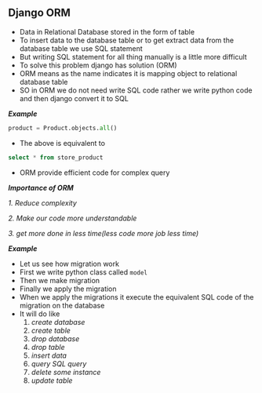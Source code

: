 ## Django ORM

- Data in Relational Database stored in the form of table
- To insert data to the database table or to get extract data from the database table we use SQL statement
- But writing SQL statement for all thing manually is a little more difficult 
- To solve this problem django has solution (ORM)
- ORM means as the name indicates it is mapping object to relational database table
- SO in ORM we do not need write SQL code rather we write python code and then django convert it to SQL 

___Example___

```python
product = Product.objects.all()
```

- The above is equivalent to

```sql
select * from store_product
```

- ORM provide efficient code for complex query

___Importance of ORM___

_1. Reduce complexity_

_2. Make our code more understandable_

_3. get more done in less time(less code more job less time)_

___Example___

- Let us see how migration work
- First we write python class called `model`
- Then we make migration
- Finally we apply the migration
- When we apply the migrations it execute the equivalent SQL code of the migration on the database
- It will do like
    1. _create database_
    2. _create table_
    3. _drop database_
    4. _drop table_
    5. _insert data_
    6. _query SQL query_
    7. _delete some instance_
    8. _update table_